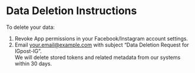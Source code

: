 # Data Deletion Instructions

To delete your data:
1) Revoke App permissions in your Facebook/Instagram account settings.  
2) Email your.email@example.com with subject “Data Deletion Request for IGpost-IG”.  
We will delete stored tokens and related metadata from our systems within 30 days.
